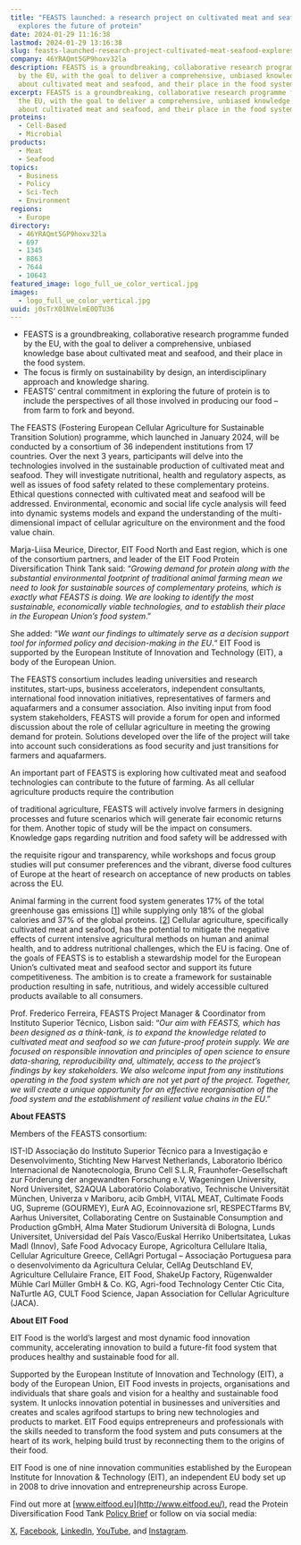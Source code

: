 ```yaml
---
title: "FEASTS launched: a research project on cultivated meat and seafood
  explores the future of protein"
date: 2024-01-29 11:16:38
lastmod: 2024-01-29 13:16:38
slug: feasts-launched-research-project-cultivated-meat-seafood-explores-future-protein
company: 46YRAQmt5GP9hoxv32la
description: FEASTS is a groundbreaking, collaborative research programme funded
  by the EU, with the goal to deliver a comprehensive, unbiased knowledge base
  about cultivated meat and seafood, and their place in the food system.
excerpt: FEASTS is a groundbreaking, collaborative research programme funded by
  the EU, with the goal to deliver a comprehensive, unbiased knowledge base
  about cultivated meat and seafood, and their place in the food system.
proteins:
  - Cell-Based
  - Microbial
products:
  - Meat
  - Seafood
topics:
  - Business
  - Policy
  - Sci-Tech
  - Environment
regions:
  - Europe
directory:
  - 46YRAQmt5GP9hoxv32la
  - 697
  - 1345
  - 8863
  - 7644
  - 10643
featured_image: logo_full_ue_color_vertical.jpg
images:
  - logo_full_ue_color_vertical.jpg
uuid: j0sTrXO1NVelmE0OTU36
---
```

* FEASTS is a groundbreaking, collaborative research programme funded by the EU, with the goal to deliver a comprehensive, unbiased knowledge base about cultivated meat and seafood, and their place in the food system.
* The focus is firmly on sustainability by design, an interdisciplinary approach and knowledge sharing. 
* FEASTS’ central commitment in exploring the future of protein is to include the perspectives of all those involved in producing our food – from farm to fork and beyond.

The FEASTS (Fostering European Cellular Agriculture for Sustainable Transition Solution) programme, which launched in January 2024, will be conducted by a consortium of 36 independent institutions from 17 countries. Over the next 3 years, participants will delve into the technologies involved in the sustainable production of cultivated meat and seafood. They will investigate nutritional, health and regulatory aspects, as well as issues of food safety related to these complementary proteins. Ethical questions connected with cultivated meat and seafood will be addressed. Environmental, economic and social life cycle analysis will feed into dynamic systems models and expand the understanding of the multi-dimensional impact of cellular agriculture on the environment and the food value chain.

Marja-Liisa Meurice, Director, EIT Food North and East region, which is one of the consortium partners, and leader of the EIT Food Protein Diversification Think Tank said: “*Growing demand for protein along with the substantial environmental footprint of traditional animal farming mean we need to look for sustainable sources of complementary proteins, which is exactly what FEASTS is doing. We are looking to identify the most sustainable, economically viable technologies, and to establish their place in the European Union’s food system*.” 

She added: “*We want our findings to ultimately serve as a decision support tool for informed policy and decision-making in the EU*.“ EIT Food is supported by the European Institute of Innovation and Technology (EIT), a body of the European Union.

The FEASTS consortium includes leading universities and research institutes, start-ups, business accelerators, independent consultants, international food innovation initiatives, representatives of farmers and aquafarmers and a consumer association. Also inviting input from food system stakeholders, FEASTS will provide a forum for open and informed discussion about the role of cellular agriculture in meeting the growing demand for protein. Solutions developed over the life of the project will take into account such considerations as food security and just transitions for farmers and aquafarmers.

An important part of FEASTS is exploring how cultivated meat and seafood technologies can contribute to the future of farming. As all cellular agriculture products require the contribution 

of traditional agriculture, FEASTS will actively involve farmers in designing processes and future scenarios which will generate fair economic returns for them. Another topic of study will be the impact on consumers. Knowledge gaps regarding nutrition and food safety will be addressed with 

the requisite rigour and transparency, while workshops and focus group studies will put consumer preferences and the vibrant, diverse food cultures of Europe at the heart of research on acceptance of new products on tables across the EU.

Animal farming in the current food system generates 17% of the total greenhouse gas emissions [[1](https://ourworldindata.org/food-ghg-emissions)] while supplying only 18% of the global calories and 37% of the global proteins. [[2](https://ourworldindata.org/land-use)] Cellular agriculture, specifically cultivated meat and seafood, has the potential to mitigate the negative effects of current intensive agricultural methods on human and animal health, and to address nutritional challenges, which the EU is facing. One of the goals of FEASTS is to establish a stewardship model for the European Union’s cultivated meat and seafood sector and support its future competitiveness. The ambition is to create a framework for sustainable production resulting in safe, nutritious, and widely accessible cultured products available to all consumers.

Prof. Frederico Ferreira, FEASTS Project Manager & Coordinator from Instituto Superior Técnico, Lisbon said: “*Our aim with FEASTS, which has been designed as a think-tank, is to expand the knowledge related to cultivated meat and seafood so we can future-proof protein supply. We are focused on responsible innovation and principles of open science to ensure data-sharing, reproducibility and, ultimately, access to the project’s findings by key stakeholders. We also welcome input from any institutions operating in the food system which are not yet part of the project. Together, we will create a unique opportunity for an effective reorganisation of the food system and the establishment of resilient value chains in the EU*.”

**About FEASTS**

Members of the FEASTS consortium:

IST-ID Associação do Instituto Superior Técnico para a Investigação e Desenvolvimento, Stichting New Harvest Netherlands, Laboratorio Ibérico Internacional de Nanotecnología, Bruno Cell S.L.R, Fraunhofer-Gesellschaft zur Förderung der angewandten Forschung e.V, Wageningen University, Nord Universitet, S2AQUA Laboratório Colaborativo, Technische Universität München, Univerza v Mariboru, acib GmbH, VITAL MEAT, Cultimate Foods UG, Supreme (GOURMEY), EurA AG, Ecoinnovazione srl, RESPECTfarms BV, Aarhus Universitet, Collaborating Centre on Sustainable Consumption and Production gGmbH, Alma Mater Studiorum Università di Bologna, Lunds Universitet, Universidad del País Vasco/Euskal Herriko Unibertsitatea, Lukas Madl (Innov), Safe Food Advocacy Europe, Agricoltura Cellulare Italia, Cellular Agriculture Greece, CellAgri Portugal – Associação Portuguesa para o desenvolvimento da Agricultura Celular, CellAg Deutschland EV, Agriculture Cellulaire France, EIT Food, ShakeUp Factory, Rügenwalder Mühle Carl Müller GmbH & Co. KG, Agri-food Technology Center Ctic Cita, NaTurtle AG, CULT Food Science, Japan Association for Cellular Agriculture (JACA).

**About EIT Food**

EIT Food is the world’s largest and most dynamic food innovation community, accelerating innovation to build a future-fit food system that produces healthy and sustainable food for all.

Supported by the European Institute of Innovation and Technology (EIT), a body of the European Union, EIT Food invests in projects, organisations and individuals that share goals and vision for a healthy and sustainable food system. It unlocks innovation potential in businesses and universities and creates and scales agrifood startups to bring new technologies and products to market. EIT Food equips entrepreneurs and professionals with the skills needed to transform the food system and puts consumers at the heart of its work, helping build trust by reconnecting them to the origins of their food.

EIT Food is one of nine innovation communities established by the European Institute for Innovation & Technology (EIT), an independent EU body set up in 2008 to drive innovation and entrepreneurship across Europe.

Find out more at [www.eitfood.eu](http://www.eitfood.eu/), read the Protein Diversification Food Tank [Policy Brief](https://www.eitfood.eu/files/EIT-Food-PDTT-Policy-Brief-Accelerating-Protein-Diversification-for-Europe.pdf) or follow on via social media:

[X](https://twitter.com/EITFood), [Facebook](https://www.facebook.com/EITFood.eu/), [LinkedIn](https://www.linkedin.com/company/eit-food/), [YouTube](https://www.youtube.com/channel/UCwRtNjyVEL8eZt8fdxfENJQ), and [Instagram](https://www.instagram.com/food.unfolded/?hl=en).